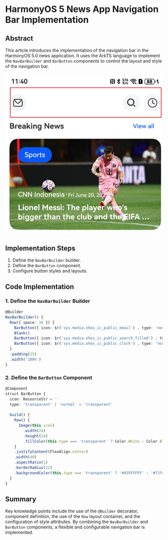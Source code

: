 # HarmonyOS 5 News App Navigation Bar Implementation

## Abstract
This article introduces the implementation of the navigation bar in the HarmonyOS 5.0 news application. It uses the ArkTS language to implement the `NavBarBuilder` and `BarButton` components to control the layout and style of the navigation bar.

![img05.png](img05.png)

## Implementation Steps
1. Define the `NavBarBuilder` builder.
2. Define the `BarButton` component.
3. Configure button styles and layouts.

## Code Implementation
### 1. Define the `NavBarBuilder` Builder
```typescript
@Builder 
NavBarBuilder() { 
  Row({ space: 10 }) { 
    BarButton({ icon: $r('sys.media.ohos_ic_public_email') , type: 'normal' }) 
    Blank() 
    BarButton({ icon: $r('sys.media.ohos_ic_public_search_filled') , type: 'normal' }) 
    BarButton({ icon: $r('sys.media.ohos_ic_public_clock') , type: 'normal' }) 
  } 
  .padding(15) 
  .width('100%') 
}
```

### 2. Define the `BarButton` Component
```typescript
@Component 
struct BarButton { 
  icon: ResourceStr = '' 
  type: 'transparent' | 'normal' = 'transparent' 

  build() { 
    Row() { 
      Image(this.icon) 
        .width(24) 
        .height(24) 
        .fillColor(this.type === 'transparent' ? Color.White : Color.Black) 
    } 
    .justifyContent(FlexAlign.Center) 
    .width(40) 
    .aspectRatio(1) 
    .borderRadius(22) 
    .backgroundColor(this.type === 'transparent' ? '#45FFFFFF' : '#f3f4f5') 
  } 
}
```

## Summary
Key knowledge points include the use of the `@Builder` decorator, component definition, the use of the `Row` layout container, and the configuration of style attributes. By combining the `NavBarBuilder` and `BarButton` components, a flexible and configurable navigation bar is implemented.